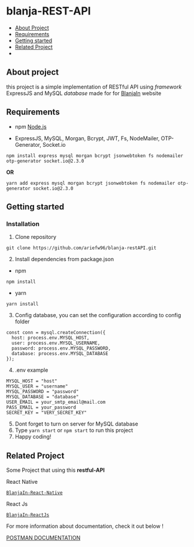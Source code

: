 # blanja-REST-API

- [About Project](#about-project)
- [Requirements](#requirements)
- [Getting started](#getting-started)
- [Related Project](#related-project)
- 
## About project

this project is a simple implementation of RESTful API using *framework* ExpressJS and MySQL *database* made for for <a href="blanja-proto.netlify.app">BlanjaIn</a> website

## Requirements

- npm [Node.js](https://nodejs.org/en/download/)
  

- ExpressJS,  MySQL, Morgan, Bcrypt, JWT, Fs, NodeMailer, OTP-Generator, Socket.io
  

```
npm install express mysql morgan bcrypt jsonwebtoken fs nodemailer otp-generator socket.io@2.3.0
```
**OR**
```
yarn add express mysql morgan bcrypt jsonwebtoken fs nodemailer otp-generator socket.io@2.3.0
```

## Getting started

### Installation

1. Clone repository
  
  ```
  git clone https://github.com/ariefw96/blanja-restAPI.git
  ```
  
2. Install dependencies from package.json
  
  - npm
    
  
  ```
  npm install
  ```
  
  - yarn
    
  
  ```
  yarn install
  ```
  
3. Config database, you can set the configuration according to config folder
  
  ```
  const conn = mysql.createConnection({
    host: process.env.MYSQL_HOST,
    user: process.env.MYSQL_USERNAME,
    password: process.env.MYSQL_PASSWORD,
    database: process.env.MYSQL_DATABASE
  });
  ```
4. .env example

  ```
  MYSQL_HOST = "host"
  MYSQL_USER = "username"
  MYSQL_PASSWORD = "password"
  MYSQL_DATABASE = "database"
  USER_EMAIL = your_smtp_email@mail.com
  PASS_EMAIL = your_password
  SECRET_KEY = "VERY_SECRET_KEY"
  ```
  
5. Dont forget to turn on server for MySQL database
6. Type `yarn start` or `npm start` to run this project
7. Happy coding!

## Related Project

Some Project that using this **restful-API**

React Native

[`BlanjaIn-React-Native`](https://github.com/ariefw96/BlanjaIn-React-Native)

React Js

[`BlanjaIn-ReactJs`](https://github.com/ariefw96/BlanjaIn-React)

For more information about documentation, check it out below ! 

[POSTMAN DOCUMENTATION](https://documenter.getpostman.com/view/13530339/TW76Cj2E)
